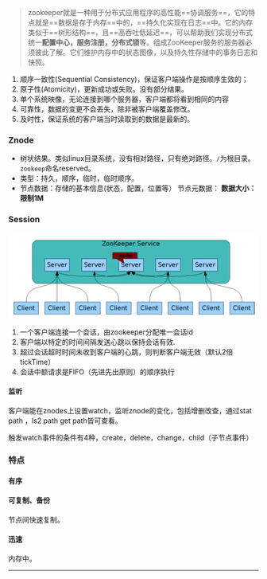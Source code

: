 > zookeeper就是一种用于分布式应用程序的高性能==协调服务==，它的特点就是==数据是存于内存==中的，==持久化实现在日志==中。它的内存类似于==树形结构==，且==高吞吐低延迟==，可以帮助我们实现分布式统一**配置中心，服务注册，分布式锁**等。组成ZooKeeper服务的服务器必须彼此了解。它们维护内存中的状态图像，以及持久性存储中的事务日志和快照。

1. 顺序一致性(Sequential Consistency)，保证客户端操作是按顺序生效的；  
2. 原子性(Atomicity)，更新成功或失败。没有部分结果。
3. 单个系统映像，无论连接到哪个服务器，客户端都将看到相同的内容  
4. 可靠性，数据的变更不会丢失，除非被客户端覆盖修改。
5.  及时性，保证系统的客户端当时读取到的数据是最新的。

### Znode

- 树状结果。类似linux目录系统，没有相对路径，只有绝对路径。`/`为根目录。`zookeep`命名reserved。
- 类型：持久，顺序，临时，临时顺序。
- 节点数据：存储的基本信息(状态，配置，位置等） 节点元数据： **数据大小：限制1M**

### Session

![image-20200910164059571](../../.src/image-20200910164059571.png)

1. 一个客户端连接一个会话，由zookeeper分配唯一会话id 
2. 客户端以特定的时间间隔发送心跳以保持会话有效.
3. 超过会话超时时间未收到客户端的心跳，则判断客户端无效（默认2倍tickTime） 
4. 会话中额请求是FIFO（先进先出原则）的顺序执行

#### 监听

客户端能在znodes上设置watch，监听znode的变化，包括增删改查，通过stat path ，ls2 path get path皆可查看。

触发watch事件的条件有4种，create，delete，change，child（子节点事件）

### 特点

#### 有序

#### 可复制、备份

节点间快速复制。

#### 迅速

内存中。

------------

[^zookeeper的基本概念]:https://juejin.im/post/6844903873296105479